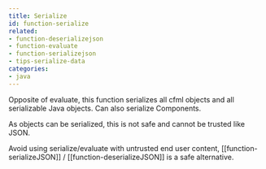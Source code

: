 ```yaml
---
title: Serialize
id: function-serialize
related:
- function-deserializejson
- function-evaluate
- function-serializejson
- tips-serialize-data
categories:
- java
---
```


Opposite of evaluate, this function serializes all cfml objects and all serializable Java objects. Can also serialize Components.

As objects can be serialized, this is not safe and cannot be trusted like JSON. 

Avoid using serialize/evaluate with untrusted end user content, [[function-serializeJSON]] / [[function-deserializeJSON]] is a safe alternative.

